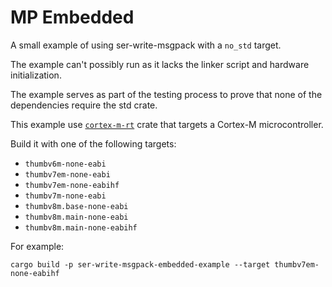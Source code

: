 MP Embedded
===========

A small example of using ser-write-msgpack with a `no_std` target.

The example can't possibly run as it lacks the linker script and hardware initialization.

The example serves as part of the testing process to prove that none of the dependencies require the std crate.

This example use [`cortex-m-rt`](https://crates.io/crates/cortex-m-rt) crate that targets a Cortex-M microcontroller.

Build it with one of the following targets:

* `thumbv6m-none-eabi`
* `thumbv7em-none-eabi`
* `thumbv7em-none-eabihf`
* `thumbv7m-none-eabi`
* `thumbv8m.base-none-eabi`
* `thumbv8m.main-none-eabi`
* `thumbv8m.main-none-eabihf`

For example:
```
cargo build -p ser-write-msgpack-embedded-example --target thumbv7em-none-eabihf
```
